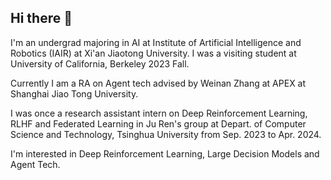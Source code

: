 ## Hi there 👋

I'm an undergrad majoring in AI at Institute of Artificial Intelligence and Robotics (IAIR) at Xi'an Jiaotong University. I was a visiting student at University of California, Berkeley 2023 Fall.

Currently I am a RA on Agent tech advised by Weinan Zhang at APEX at Shanghai Jiao Tong University.

I was once a research assistant intern on Deep Reinforcement Learning, RLHF and Federated Learning in Ju Ren's group at Depart. of Computer Science and Technology, Tsinghua University from Sep. 2023 to Apr. 2024.

I'm interested in Deep Reinforcement Learning, Large Decision Models and Agent Tech.

<!--
**jwliao-ai/jwliao-ai** is a ✨ _special_ ✨ repository because its `README.md` (this file) appears on your GitHub profile.

Here are some ideas to get you started:

- 🔭 I’m currently working on ...
- 🌱 I’m currently learning ...
- 👯 I’m looking to collaborate on ...
- 🤔 I’m looking for help with ...
- 💬 Ask me about ...
- 📫 How to reach me: ...
- 😄 Pronouns: ...
- ⚡ Fun fact: ...
-->
